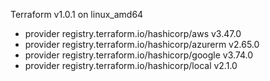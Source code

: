 Terraform v1.0.1
on linux_amd64
+ provider registry.terraform.io/hashicorp/aws v3.47.0
+ provider registry.terraform.io/hashicorp/azurerm v2.65.0
+ provider registry.terraform.io/hashicorp/google v3.74.0
+ provider registry.terraform.io/hashicorp/local v2.1.0
